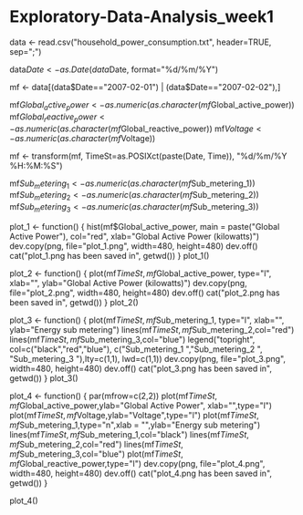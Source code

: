 # Exploratory-Data-Analysis_week1
data <- read.csv("household_power_consumption.txt", header=TRUE, sep=";")

data$Date <- as.Date(data$Date, format="%d/%m/%Y")

mf <- data[(data$Date=="2007-02-01") | (data$Date=="2007-02-02"),]

mf$Global_active_power <- as.numeric(as.character(mf$Global_active_power))
mf$Global_reactive_power <- as.numeric(as.character(mf$Global_reactive_power))
mf$Voltage <- as.numeric(as.character(mf$Voltage))

mf <- transform(mf, TimeSt=as.POSIXct(paste(Date, Time)), "%d/%m/%Y %H:%M:%S")

mf$Sub_metering_1 <- as.numeric(as.character(mf$Sub_metering_1))
mf$Sub_metering_2 <- as.numeric(as.character(mf$Sub_metering_2))
mf$Sub_metering_3 <- as.numeric(as.character(mf$Sub_metering_3))

plot_1 <- function() {
hist(mf$Global_active_power, main = paste("Global Active Power"), col="red", xlab="Global Active Power (kilowatts)")
dev.copy(png, file="plot_1.png", width=480, height=480)
dev.off()
cat("plot_1.png has been saved in", getwd())
}
plot_1()


plot_2 <- function() {
  plot(mf$TimeSt,mf$Global_active_power, type="l", xlab="", ylab="Global Active Power (kilowatts)")
  dev.copy(png, file="plot_2.png", width=480, height=480)
  dev.off()
  cat("plot_2.png has been saved in", getwd())
}
plot_2()

plot_3 <- function() {
  plot(mf$TimeSt,mf$Sub_metering_1, type="l", xlab="", ylab="Energy sub metering")
  lines(mf$TimeSt,mf$Sub_metering_2,col="red")
  lines(mf$TimeSt,mf$Sub_metering_3,col="blue")
  legend("topright", col=c("black","red","blue"), c("Sub_metering_1 ","Sub_metering_2 ", "Sub_metering_3 "),lty=c(1,1), lwd=c(1,1))
  dev.copy(png, file="plot_3.png", width=480, height=480)
  dev.off()
  cat("plot_3.png has been saved in", getwd())
}
plot_3()

plot_4 <- function() {
  par(mfrow=c(2,2))
  plot(mf$TimeSt,mf$Global_active_power,ylab="Global Active Power",
       xlab="",type="l")
plot(mf$TimeSt,mf$Voltage,ylab="Voltage",type="l")
  plot(mf$TimeSt,mf$Sub_metering_1,type="n",xlab = "",ylab="Energy sub metering")
  lines(mf$TimeSt,mf$Sub_metering_1,col="black")
  lines(mf$TimeSt,mf$Sub_metering_2,col="red")
  lines(mf$TimeSt,mf$Sub_metering_3,col="blue")
  plot(mf$TimeSt,mf$Global_reactive_power,type="l")
  dev.copy(png, file="plot_4.png", width=480, height=480)
  dev.off()
  cat("plot_4.png has been saved in", getwd())
}

plot_4()
